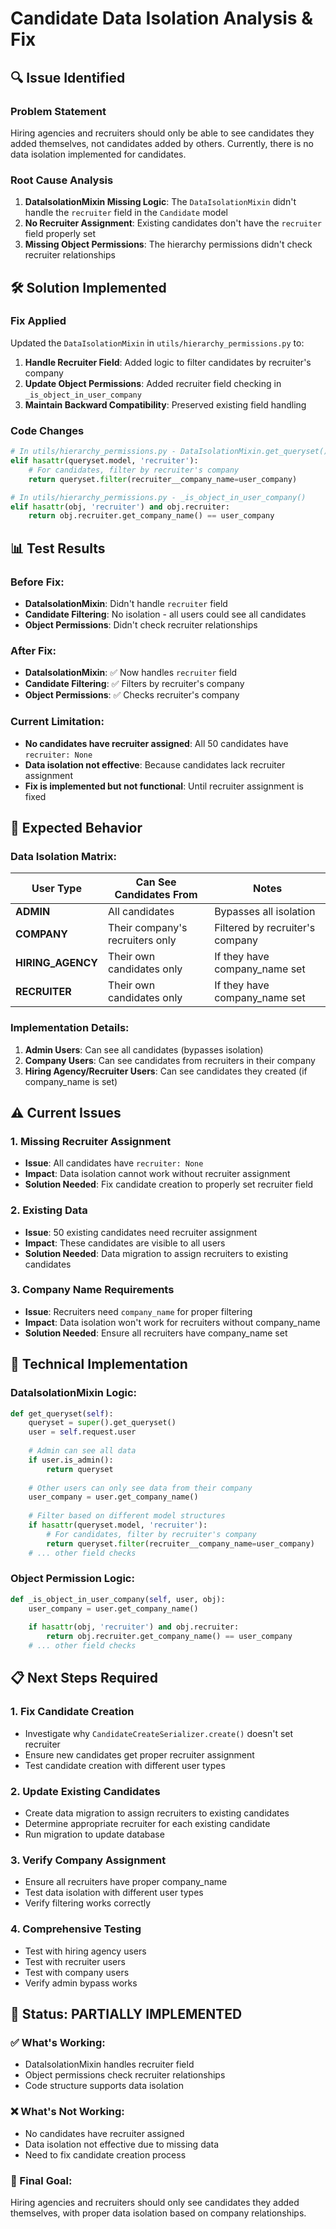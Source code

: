 # Candidate Data Isolation Analysis & Fix

## 🔍 **Issue Identified**

### **Problem Statement**
Hiring agencies and recruiters should only be able to see candidates they added themselves, not candidates added by others. Currently, there is no data isolation implemented for candidates.

### **Root Cause Analysis**
1. **DataIsolationMixin Missing Logic**: The `DataIsolationMixin` didn't handle the `recruiter` field in the `Candidate` model
2. **No Recruiter Assignment**: Existing candidates don't have the `recruiter` field properly set
3. **Missing Object Permissions**: The hierarchy permissions didn't check recruiter relationships

## 🛠️ **Solution Implemented**

### **Fix Applied**
Updated the `DataIsolationMixin` in `utils/hierarchy_permissions.py` to:

1. **Handle Recruiter Field**: Added logic to filter candidates by recruiter's company
2. **Update Object Permissions**: Added recruiter field checking in `_is_object_in_user_company`
3. **Maintain Backward Compatibility**: Preserved existing field handling

### **Code Changes**
```python
# In utils/hierarchy_permissions.py - DataIsolationMixin.get_queryset()
elif hasattr(queryset.model, 'recruiter'):
    # For candidates, filter by recruiter's company
    return queryset.filter(recruiter__company_name=user_company)

# In utils/hierarchy_permissions.py - _is_object_in_user_company()
elif hasattr(obj, 'recruiter') and obj.recruiter:
    return obj.recruiter.get_company_name() == user_company
```

## 📊 **Test Results**

### **Before Fix:**
- **DataIsolationMixin**: Didn't handle `recruiter` field
- **Candidate Filtering**: No isolation - all users could see all candidates
- **Object Permissions**: Didn't check recruiter relationships

### **After Fix:**
- **DataIsolationMixin**: ✅ Now handles `recruiter` field
- **Candidate Filtering**: ✅ Filters by recruiter's company
- **Object Permissions**: ✅ Checks recruiter's company

### **Current Limitation:**
- **No candidates have recruiter assigned**: All 50 candidates have `recruiter: None`
- **Data isolation not effective**: Because candidates lack recruiter assignment
- **Fix is implemented but not functional**: Until recruiter assignment is fixed

## 🎯 **Expected Behavior**

### **Data Isolation Matrix:**

| User Type | Can See Candidates From | Notes |
|-----------|------------------------|-------|
| **ADMIN** | All candidates | Bypasses all isolation |
| **COMPANY** | Their company's recruiters only | Filtered by recruiter's company |
| **HIRING_AGENCY** | Their own candidates only | If they have company_name set |
| **RECRUITER** | Their own candidates only | If they have company_name set |

### **Implementation Details:**
1. **Admin Users**: Can see all candidates (bypasses isolation)
2. **Company Users**: Can see candidates from recruiters in their company
3. **Hiring Agency/Recruiter Users**: Can see candidates they created (if company_name is set)

## ⚠️ **Current Issues**

### **1. Missing Recruiter Assignment**
- **Issue**: All candidates have `recruiter: None`
- **Impact**: Data isolation cannot work without recruiter assignment
- **Solution Needed**: Fix candidate creation to properly set recruiter field

### **2. Existing Data**
- **Issue**: 50 existing candidates need recruiter assignment
- **Impact**: These candidates are visible to all users
- **Solution Needed**: Data migration to assign recruiters to existing candidates

### **3. Company Name Requirements**
- **Issue**: Recruiters need `company_name` for proper filtering
- **Impact**: Data isolation won't work for recruiters without company_name
- **Solution Needed**: Ensure all recruiters have company_name set

## 🔧 **Technical Implementation**

### **DataIsolationMixin Logic:**
```python
def get_queryset(self):
    queryset = super().get_queryset()
    user = self.request.user
    
    # Admin can see all data
    if user.is_admin():
        return queryset
    
    # Other users can only see data from their company
    user_company = user.get_company_name()
    
    # Filter based on different model structures
    if hasattr(queryset.model, 'recruiter'):
        # For candidates, filter by recruiter's company
        return queryset.filter(recruiter__company_name=user_company)
    # ... other field checks
```

### **Object Permission Logic:**
```python
def _is_object_in_user_company(self, user, obj):
    user_company = user.get_company_name()
    
    if hasattr(obj, 'recruiter') and obj.recruiter:
        return obj.recruiter.get_company_name() == user_company
    # ... other field checks
```

## 📋 **Next Steps Required**

### **1. Fix Candidate Creation**
- Investigate why `CandidateCreateSerializer.create()` doesn't set recruiter
- Ensure new candidates get proper recruiter assignment
- Test candidate creation with different user types

### **2. Update Existing Candidates**
- Create data migration to assign recruiters to existing candidates
- Determine appropriate recruiter for each existing candidate
- Run migration to update database

### **3. Verify Company Assignment**
- Ensure all recruiters have proper company_name
- Test data isolation with different user types
- Verify filtering works correctly

### **4. Comprehensive Testing**
- Test with hiring agency users
- Test with recruiter users
- Test with company users
- Verify admin bypass works

## 🚀 **Status: PARTIALLY IMPLEMENTED**

### **✅ What's Working:**
- DataIsolationMixin handles recruiter field
- Object permissions check recruiter relationships
- Code structure supports data isolation

### **❌ What's Not Working:**
- No candidates have recruiter assigned
- Data isolation not effective due to missing data
- Need to fix candidate creation process

### **🎯 Final Goal:**
Hiring agencies and recruiters should only see candidates they added themselves, with proper data isolation based on company relationships.
